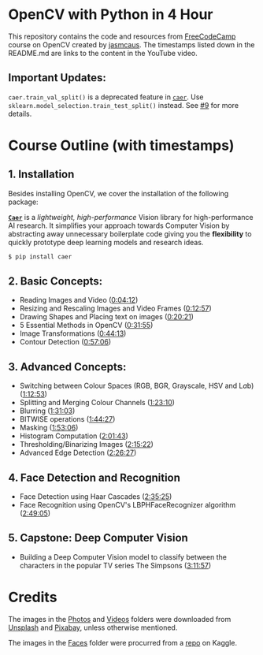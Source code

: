 # OpenCV with Python in 4 Hour
This repository contains the code and resources from [FreeCodeCamp](https://www.youtube.com/watch?v=oXlwWbU8l2o) course on OpenCV created by [jasmcaus](https://github.com/jasmcaus).
The timestamps listed down in the README.md are links to the content
in the YouTube video.

## Important Updates:
`caer.train_val_split()` is a deprecated feature in [`caer`](https://github.com/jasmcaus/caer/). Use `sklearn.model_selection.train_test_split()` instead. See [#9](https://github.com/jasmcaus/opencv-course/issues/9) for more details.

# Course Outline (with timestamps)
## 1. Installation
Besides installing OpenCV, we cover the installation of the following package:

[**`Caer`**](https://github.com/jasmcaus/caer/) is a *lightweight, high-performance* Vision library for high-performance AI research. It simplifies your approach towards Computer Vision by abstracting away unnecessary boilerplate code giving you the **flexibility** to quickly prototype deep learning models and research ideas. 
```bash
$ pip install caer
```


## 2. Basic Concepts:
- Reading Images and Video ([0:04:12](https://www.youtube.com/watch?v=x3c8w2ruhjs&t=252s))
- Resizing and Rescaling Images and Video Frames ([0:12:57](https://www.youtube.com/watch?v=x3c8w2ruhjs&t=777s))
- Drawing Shapes and Placing text on images ([0:20:21](https://www.youtube.com/watch?v=x3c8w2ruhjs&t=1221s))
- 5 Essential Methods in OpenCV ([0:31:55](https://www.youtube.com/watch?v=x3c8w2ruhjs&t=1915s))
- Image Transformations ([0:44:13](https://www.youtube.com/watch?v=x3c8w2ruhjs&t=2653s))
- Contour Detection ([0:57:06](https://www.youtube.com/watch?v=x3c8w2ruhjs&t=3426s))
    
## 3. Advanced Concepts:
- Switching between Colour Spaces (RGB, BGR, Grayscale, HSV and L*a*b) ([1:12:53](https://www.youtube.com/watch?v=x3c8w2ruhjs&t=4373s))
- Splitting and Merging Colour Channels ([1:23:10](https://www.youtube.com/watch?v=x3c8w2ruhjs&t=4990s))
- Blurring ([1:31:03](https://www.youtube.com/watch?v=x3c8w2ruhjs&t=5463s))
- BITWISE operations ([1:44:27](https://www.youtube.com/watch?v=x3c8w2ruhjs&t=6267s))
- Masking ([1:53:06](https://www.youtube.com/watch?v=x3c8w2ruhjs&t=6786s))
- Histogram Computation ([2:01:43](https://www.youtube.com/watch?v=x3c8w2ruhjs&t=7303s))
- Thresholding/Binarizing Images ([2:15:22](https://www.youtube.com/watch?v=x3c8w2ruhjs&t=8122s))
- Advanced Edge Detection ([2:26:27](https://www.youtube.com/watch?v=x3c8w2ruhjs&t=8787s))
    
## 4. Face Detection and Recognition
- Face Detection using Haar Cascades ([2:35:25](https://www.youtube.com/watch?v=x3c8w2ruhjs&t=9325s))
- Face Recognition using OpenCV's LBPHFaceRecognizer algorithm ([2:49:05](https://www.youtube.com/watch?v=x3c8w2ruhjs&t=10145s))
    
## 5. Capstone: Deep Computer Vision
- Building a Deep Computer Vision model to classify between the characters in the popular TV series The Simpsons ([3:11:57](https://www.youtube.com/watch?v=x3c8w2ruhjs&t=11517s))

# Credits
The images in the [Photos](https://github.com/jasmcaus/opencv-course/tree/master/Resources/Photos) and [Videos](https://github.com/jasmcaus/opencv-course/tree/master/Resources/Videos) folders were downloaded from [Unsplash](http://unsplash.com) and [Pixabay](http://pixabay.com), unless otherwise mentioned.


The images in the [Faces](https://github.com/jasmcaus/opencv-course/tree/master/Resources/Faces) folder were procurred from a [repo](https://www.kaggle.com/dansbecker/5-celebrity-faces-dataset) on Kaggle.
